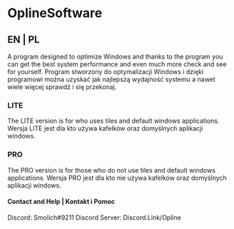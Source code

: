 # OplineSoftware

## EN | PL  

A program designed to optimize Windows and thanks to the program you can get the best system performance and even much more check and see for yourself.
Program stworzony do optymalizacji Windows i dzięki programowi można uzyskać jak najlepszą wydajność systemu a nawet wiele więcej sprawdź i się przekonaj.  

### LITE

The LITE version is for who uses tiles and default windows applications.
Wersja LITE jest dla kto używa kafelków oraz domyślnych aplikacji windows. 

### PRO

The PRO version is for those who do not use tiles and default windows applications.
Wersja PRO jest dla kto nie używa kafelków oraz domyślnych aplikacji windows.  

#### Contact and Help | Kontakt i Pomoc  

Discord: Smolich#9211 
Discord Server: Discord.Link/Opline
